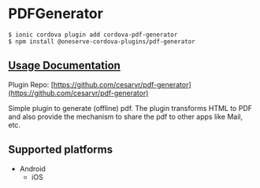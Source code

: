 # PDFGenerator

```text
$ ionic cordova plugin add cordova-pdf-generator
$ npm install @oneserve-cordova-plugins/pdf-generator
```

## [Usage Documentation](https://oneserve.gitbook.io/oneserve-cordova-plugins/plugins/pdf-generator/)

Plugin Repo: [https://github.com/cesarvr/pdf-generator](https://github.com/cesarvr/pdf-generator)

Simple plugin to generate \(offline\) pdf. The plugin transforms HTML to PDF and also provide the mechanism to share the pdf to other apps like Mail, etc.

## Supported platforms

* Android
  * iOS

